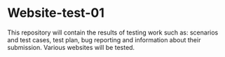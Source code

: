 # Website-test-01
This repository will contain the results of testing work such as: scenarios and test cases, test plan, bug reporting and information about their submission. Various websites will be tested.
